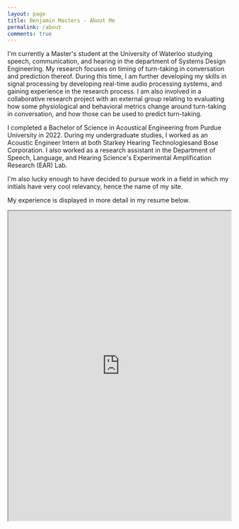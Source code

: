 ```yaml
---
layout: page
title: Benjamin Masters - About Me
permalink: /about
comments: true
---
```


<div class="row justify-content-between">
<div class="col-md-8 pr-5">

<p>I'm currently a Master's student at the University of Waterloo studying speech, communication, and hearing in the department of Systems Design Engineering. My research focuses on timing of turn-taking in conversation and prediction thereof. During this time, I am further developing my skills in signal processing by developing real-time audio processing systems, and gaining experience in the research process. I am also involved in a collaborative research project with an external group relating to evaluating how some physiological and behavioral metrics change around turn-taking in conversation, and how those can be used to predict turn-taking.</p>

<p>I completed a Bachelor of Science in Acoustical Engineering from Purdue University in 2022. During my undergraduate studies, I worked as an Acoustic Engineer Intern at both Starkey Hearing Technologiesand Bose Corporation. I also worked as a research assistant in the Department of Speech, Language, and Hearing Science's Experimental Amplification Research (EAR) Lab.</p>

<p>I'm also lucky enough to have decided to pursue work in a field in which my initials have very cool relevancy, hence the name of my site.</p>

<p>My experience is displayed in more detail in my resume below.</p>

<iframe src="https://bpmasters.me/assets/pdf/resume.pdf#view=FitW" style="max-height:1000px;max-width:800px" width="100%" height="700px" allow="autoplay"></iframe>

</div>
</div>
